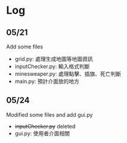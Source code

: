 # Log
## 05/21
Add some files
* grid.py: 處理生成地圖等地圖資訊
* inputChecker.py: 輸入格式判斷
* minesweaper.py: 處理點擊、插旗、死亡判斷
* main.py: 預計介面放的地方

## 05/24
Modified some files and add gui.py
* ~~inputChecker.py~~ deleted
* gui.py: 使用者介面相關
